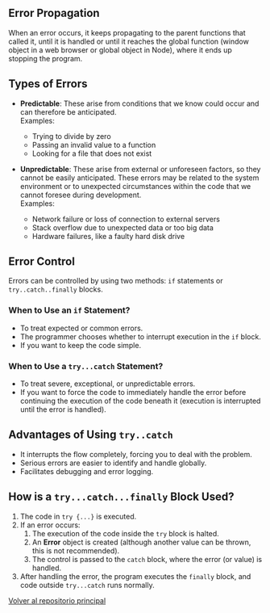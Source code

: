 ## Error Propagation

When an error occurs, it keeps propagating to the parent functions that called it, until it is handled or until it reaches the global function (window object in a web browser or global object in Node), where it ends up stopping the program.

## Types of Errors

- **Predictable**: These arise from conditions that we know could occur and can therefore be anticipated.  
  Examples:  
    - Trying to divide by zero  
    - Passing an invalid value to a function  
    - Looking for a file that does not exist

- **Unpredictable**: These arise from external or unforeseen factors, so they cannot be easily anticipated. These errors may be related to the system environment or to unexpected circumstances within the code that we cannot foresee during development.  
  Examples:  
    - Network failure or loss of connection to external servers  
    - Stack overflow due to unexpected data or too big data  
    - Hardware failures, like a faulty hard disk drive

## Error Control

Errors can be controlled by using two methods: `if` statements or `try..catch..finally` blocks.

### When to Use an `if` Statement?
- To treat expected or common errors.
- The programmer chooses whether to interrupt execution in the `if` block.
- If you want to keep the code simple.

### When to Use a `try...catch` Statement?
- To treat severe, exceptional, or unpredictable errors.
- If you want to force the code to immediately handle the error before continuing the execution of the code beneath it (execution is interrupted until the error is handled).

## Advantages of Using `try..catch`
- It interrupts the flow completely, forcing you to deal with the problem.
- Serious errors are easier to identify and handle globally.
- Facilitates debugging and error logging.

## How is a `try...catch...finally` Block Used?

1. The code in `try {...}` is executed.
2. If an error occurs:
    1. The execution of the code inside the `try` block is halted.
    2. An **Error** object is created (although another value can be thrown, this is not recommended).
    3. The control is passed to the `catch` block, where the error (or value) is handled.
3. After handling the error, the program executes the `finally` block, and code outside `try...catch` runs normally.

[Volver al repositorio principal](https://github.com/avianarios/codigo_DWEC/tree/main/unidad%204)
